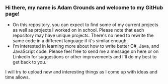 ### Hi there, my name is Adam Grounds and welcome to my GitHub page!
- On this repository, you can expect to find some of my current projects as well as projects I worked on in school. Please note that each repository
  may have unique projects. There's no need to rewrite the same code in a different language if it's similar enough.
- I’m interested in learning more about how to write better C#, Java, and JavaScript code.
Please feel free to send me a message on here or on Linkedin for suggestions or other improvements and I'll do my best to get back to you.


I will try to upload new and interesting things as I come up with ideas and time allows.

<!---
agrounds000/agrounds000 is a ✨ special ✨ repository because its `README.md` (this file) appears on your GitHub profile.
You can click the Preview link to take a look at your changes.
--->
